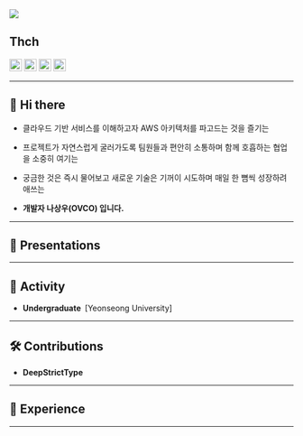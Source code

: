 <!-- 헤더 배지 모음 -->

<img src="https://capsule-render.vercel.app/api?type=soft&color=0:005bea,50:00c6fb,100:a3daff&height=260&section=header&text=OvCO&fontSize=90&fontColor=ffffff&fontAlignY=55&animation=fadeIn" />

## Thch
<p align="left">
  <img src="https://img.shields.io/badge/java-007396?style=flat&logo=openjdk&logoColor=white"   height="22" alt="java" />
  <img src="https://img.shields.io/badge/node.js-339933?style=flat&logo=node.js&logoColor=white" height="22" alt="node.js" />
  <img src="https://img.shields.io/badge/spring-6DB33F?style=flat&logo=spring&logoColor=white"   height="22" alt="spring" />
  <img src="https://img.shields.io/badge/mysql-4479A1?style=flat&logo=mysql&logoColor=white"     height="22" alt="mysql" />
</p>


---

## 👋 Hi there

- 클라우드 기반 서비스를  이해하고자 AWS 아키텍처를 파고드는 것을 즐기는
- 프로젝트가 자연스럽게 굴러가도록 팀원들과 편안히 소통하며 함께 호흡하는 협업을 소중히 여기는
- 궁금한 것은 즉시 물어보고 새로운 기술은 기꺼이 시도하며 매일 한 뼘씩 성장하려 애쓰는

- **개발자  나상우(OVCO) 입니다.**

---

## 📑 Presentations

---

## 📌 Activity
- **Undergraduate** [Yeonseong University]
---

## 🛠 Contributions
- **DeepStrictType**  

---

## 🧳 Experience
---

